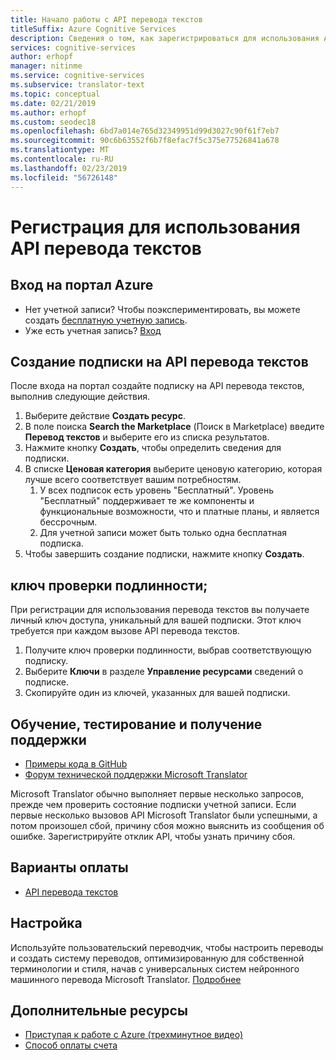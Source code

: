 ```yaml
---
title: Начало работы с API перевода текстов
titleSuffix: Azure Cognitive Services
description: Сведения о том, как зарегистрироваться для использования API перевода текстов и получить ключ подписки.
services: cognitive-services
author: erhopf
manager: nitinme
ms.service: cognitive-services
ms.subservice: translator-text
ms.topic: conceptual
ms.date: 02/21/2019
ms.author: erhopf
ms.custom: seodec18
ms.openlocfilehash: 6bd7a014e765d32349951d99d3027c90f61f7eb7
ms.sourcegitcommit: 90c6b63552f6b7f8efac7f5c375e77526841a678
ms.translationtype: MT
ms.contentlocale: ru-RU
ms.lasthandoff: 02/23/2019
ms.locfileid: "56726148"
---
```

# <a name="how-to-sign-up-for-the-translator-text-api"></a>Регистрация для использования API перевода текстов

## <a name="sign-in-to-the-azure-portal"></a>Вход на портал Azure

- Нет учетной записи? Чтобы поэкспериментировать, вы можете создать [бесплатную учетную запись](https://azure.microsoft.com/free/).
- Уже есть учетная запись? [Вход](https://ms.portal.azure.com/)

## <a name="create-a-subscription-to-the-translator-text-api"></a>Создание подписки на API перевода текстов

После входа на портал создайте подписку на API перевода текстов, выполнив следующие действия.

1. Выберите действие **Создать ресурс**.
1. В поле поиска **Search the Marketplace** (Поиск в Marketplace) введите **Перевод текстов** и выберите его из списка результатов.
1. Нажмите кнопку **Создать**, чтобы определить сведения для подписки.
1. В списке **Ценовая категория** выберите ценовую категорию, которая лучше всего соответствует вашим потребностям.
    1. У всех подписок есть уровень "Бесплатный". Уровень "Бесплатный" поддерживает те же компоненты и функциональные возможности, что и платные планы, и является бессрочным.
    1. Для учетной записи может быть только одна бесплатная подписка.
1. Чтобы завершить создание подписки, нажмите кнопку **Создать**.

## <a name="authentication-key"></a>ключ проверки подлинности;

При регистрации для использования перевода текстов вы получаете личный ключ доступа, уникальный для вашей подписки. Этот ключ требуется при каждом вызове API перевода текстов.

1. Получите ключ проверки подлинности, выбрав соответствующую подписку.
1. Выберите **Ключи** в разделе **Управление ресурсами** сведений о подписке.
1. Скопируйте один из ключей, указанных для вашей подписки.

## <a name="learn-test-and-get-support"></a>Обучение, тестирование и получение поддержки

- [Примеры кода в GitHub](https://github.com/MicrosoftTranslator)
- [Форум технической поддержки Microsoft Translator](https://www.aka.ms/TranslatorForum)

Microsoft Translator обычно выполняет первые несколько запросов, прежде чем проверить состояние подписки учетной записи. Если первые несколько вызовов API Microsoft Translator были успешными, а потом произошел сбой, причину сбоя можно выяснить из сообщения об ошибке. Зарегистрируйте отклик API, чтобы узнать причину сбоя.

## <a name="pricing-options"></a>Варианты оплаты

- [API перевода текстов](https://azure.microsoft.com/pricing/details/cognitive-services/translator-text-api/)

## <a name="customization"></a>Настройка

Используйте пользовательский переводчик, чтобы настроить переводы и создать систему переводов, оптимизированную для собственной терминологии и стиля, начав с универсальных систем нейронного машинного перевода Microsoft Translator. [Подробнее](customization.md)

## <a name="additional-resources"></a>Дополнительные ресурсы

- [Приступая к работе с Azure (трехминутное видео)](https://azure.microsoft.com/get-started/?b=16.24)
- [Способ оплаты счета](https://azure.microsoft.com/pricing/invoicing/)

